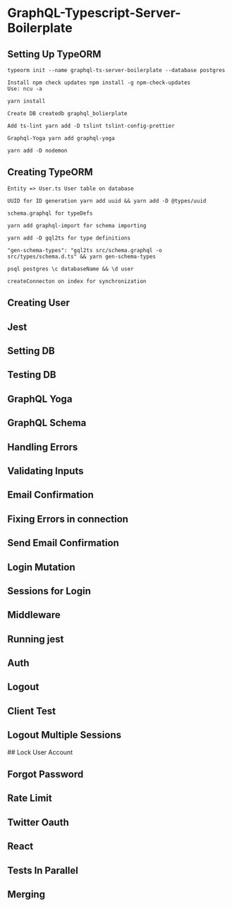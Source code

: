 # GraphQL-Typescript-Server-Boilerplate

## Setting Up TypeORM
```
typeorm init --name graphql-ts-server-boilerplate --database postgres
```
```
Install npm check updates npm install -g npm-check-updates
Use: ncu -a
```
```
yarn install
```
```
Create DB createdb graphql_bolierplate
```
```
Add ts-lint yarn add -D tslint tslint-config-prettier
```
```
Graphql-Yoga yarn add graphql-yoga
```
```
yarn add -D nodemon
```

## Creating TypeORM
```
Entity => User.ts User table on database
```
```
UUID for ID generation yarn add uuid && yarn add -D @types/uuid
```
```
schema.graphql for typeDefs
```
```
yarn add graphql-import for schema importing
```
```
yarn add -D gql2ts for type definitions
```
```
"gen-schema-types": "gql2ts src/schema.graphql -o src/types/schema.d.ts" && yarn gen-schema-types
```
```
psql postgres \c databaseName && \d user
```
```
createConnecton on index for synchronization
```


## Creating User

## Jest

## Setting DB

## Testing DB

## GraphQL Yoga

## GraphQL Schema

## Handling Errors

## Validating Inputs

## Email Confirmation

## Fixing Errors in connection

## Send Email Confirmation

## Login Mutation

## Sessions for Login

## Middleware


## Running jest

## Auth

## Logout

## Client Test

## Logout Multiple Sessions

## Lock User Account

## Forgot Password

## Rate Limit

## Twitter Oauth

## React

## Tests In Parallel

## Merging

